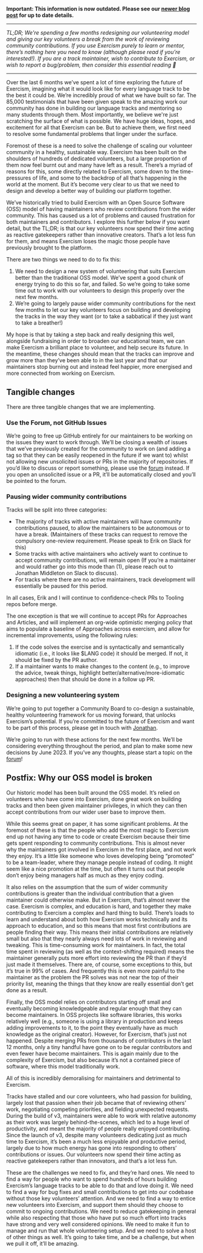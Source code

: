 **Important: This information is now outdated. Please see our [newer blog post](https://exercism.org/blog/contribution-guidelines-nov-2023) for up to date details.**

---

_TL;DR; We're spending a few months redesigning our volunteering model and giving our key volunteers a break from the work of reviewing community contributions.
If you use Exercism purely to learn or mentor, there’s nothing here you need to know (although please read if you’re interested!).
If you are a track maintainer, wish to contribute to Exercism, or wish to report a bug/problem, then consider this essential reading 🙂_

---

Over the last 6 months we’ve spent a lot of time exploring the future of Exercism, imagining what it would look like for every language track to be the best it could be.
We’re incredibly proud of what we have built so far.
The 85,000 testimonials that have been given speak to the amazing work our community has done in building our language tracks and mentoring so many students through them.
Most importantly, we believe we're just scratching the surface of what is possible.
We have huge ideas, hopes, and excitement for all that Exercism can be.
But to achieve them, we first need to resolve some fundamental problems that linger under the surface.

Foremost of these is a need to solve the challenge of scaling our volunteer community in a healthy, sustainable way.
Exercism has been built on the shoulders of hundreds of dedicated volunteers, but a large proportion of them now feel burnt out and many have left as a result.
There’s a myriad of reasons for this, some directly related to Exercism, some down to the time-pressures of life, and some to the backdrop of all that’s happening in the world at the moment.
But it’s become very clear to us that we need to design and develop a better way of building our platform together.

We’ve historically tried to build Exercism with an Open Source Software (OSS) model of having maintainers who review contributions from the wider community.
This has caused us a lot of problems and caused frustration for both maintainers and contributors.
I explore this further below if you want detail, but the TL;DR; is that our key volunteers now spend their time acting as reactive gatekeepers rather than innovative creators.
That’s a lot less fun for them, and means Exercism loses the magic those people have previously brought to the platform.

There are two things we need to do to fix this:
1. We need to design a new system of volunteering that suits Exercism better than the traditional OSS model.
  We’ve spent a good chunk of energy trying to do this so far, and failed.
  So we’re going to take some time out to work with our volunteers to design this properly over the next few months.
2. We’re going to largely pause wider community contributions for the next few months to let our key volunteers focus on building and developing the tracks in the way they want (or to take a sabbatical if they just want to take a breather!)

My hope is that by taking a step back and really designing this well, alongside fundraising in order to broaden our educational team, we can make Exercism a brilliant place to volunteer, and help secure its future.
In the meantime, these changes should mean that the tracks can improve and grow more than they’ve been able to in the last year and that our maintainers stop burning out and instead feel happier, more energised and more connected from working on Exercism.

## Tangible changes

There are three tangible changes that we are implementing.

### Use the Forum, not GitHub Issues

We’re going to free up GitHub entirely for our maintainers to be working on the issues they want to work through.
We’ll be closing a wealth of issues that we’ve previously created for the community to work on (and adding a tag so that they can be easily reopened in the future if we want to) whilst not allowing new unsolicited issues or PRs in the majority of repositories.
If you’d like to discuss or report something, please use the [forum](https://forum.exercism.org) instead.
If you open an unsolicited issue or a PR, it’ll be automatically closed and you’ll be pointed to the forum.

### Pausing wider community contributions

Tracks will be split into three categories:
- The majority of tracks with active maintainers will have community contributions paused, to allow the maintainers to be autonomous or to have a break.
  (Maintainers of these tracks can request to remove the compulsory one-review requirement.
  Please speak to Erik on Slack for this)
- Some tracks with active maintainers who actively want to continue to accept community contributions, will remain open (If you’re a maintainer and would rather go into this mode than (1), please reach out to Jonathan Middleton on Slack to discuss).
- For tracks where there are no active maintainers, track development will essentially be paused for this period.

In all cases, Erik and I will continue to confidence-check PRs to Tooling repos before merge.

The one exception is that we will continue to accept PRs for Approaches and Articles, and will implement an org-wide optimistic merging policy that aims to populate a baseline of Approaches across exercism, and allow for incremental improvements, using the following rules:
1. If the code solves the exercise and is syntactically and semantically idiomatic (i.e., it looks like $LANG code) it should be merged.
  If not, it should be fixed by the PR author.
2. If a maintainer wants to make changes to the content (e.g., to improve the advice, tweak things, highlight better/alternative/more-idiomatic approaches) then that should be done in a follow up PR.

### Designing a new volunteering system

We’re going to put together a Community Board to co-design a sustainable, healthy volunteering framework for us moving forward, that unlocks Exercism’s potential.
If you’re committed to the future of Exercism and want to be part of this process, please get in touch with [Jonathan](mailto:jonathan@exercism.org).

We’re going to run with these actions for the next few months.
We’ll be considering everything throughout the period, and plan to make some new decisions by June 2023.
If you’ve any thoughts, please start a topic on the [forum](https://forum.exercism.org)!

## Postfix: Why our OSS model is broken

Our historic model has been built around the OSS model.
It’s relied on volunteers who have come into Exercism, done great work on building tracks and then been given maintainer privileges, in which they can then accept contributions from our wider user base to improve them.

While this seems great on paper, it has some significant problems.
At the foremost of these is that the people who add the most magic to Exercism end up not having any time to code or create Exercism because their time gets spent responding to community contributions.
This is almost never why the maintainers got involved in Exercism in the first place, and not work they enjoy.
It’s a little like someone who loves developing being “promoted” to be a team-leader, where they manage people instead of coding.
It might seem like a nice promotion at the time, but often it turns out that people don’t enjoy being managers half as much as they enjoy coding.

It also relies on the assumption that the sum of wider community contributions is greater than the individual contribution that a given maintainer could otherwise make.
But in Exercism, that’s almost never the case.
Exercism is complex, and education is hard, and together they make contributing to Exercism a complex and hard thing to build.
There’s loads to learn and understand about both how Exercism works technically and its approach to education, and so this means that most first contributions are people finding their way.
This means their initial contributions are relatively small but also that they nearly always need lots of work in reviewing and tweaking.
This is time-consuming work for maintainers.
In fact, the total time spent in reviewing (as well as the context-shifting required) means the maintainer generally puts more effort into reviewing the PR than if they’d just made it themselves.
There are, of course, some exceptions to this, but it’s true in 99% of cases.
And frequently this is even more painful to the maintainer as the problem the PR solves was not near the top of their priority list, meaning the things that they know are really essential don’t get done as a result.

Finally, the OSS model relies on contributors starting off small and eventually becoming knowledgeable and regular enough that they can become maintainers.
In OSS projects like software libraries, this works relatively well (e.g., someone is using a library in production and keeps adding improvements to it, to the point they eventually have as much knowledge as the original creator).
However, for Exercism, that’s just not happened.
Despite merging PRs from thousands of contributors in the last 12 months, only a tiny handful have gone on to be regular contributors and even fewer have become maintainers.
This is again mainly due to the complexity of Exercism, but also because it’s not a contained piece of software, where this model traditionally work.

All of this is incredibly demoralising for maintainers and detrimental to Exercism.

Tracks have stalled and our core volunteers, who had passion for building, largely lost that passion when their job became that of reviewing others’ work, negotiating competing priorities, and fielding unexpected requests.
During the build of v3, maintainers were able to work with relative autonomy as their work was largely behind-the-scenes, which led to a huge level of productivity, and meant the majority of people really enjoyed contributing.
Since the launch of v3, despite many volunteers dedicating just as much time to Exercism, it’s been a much less enjoyable and productive period, largely due to how much energy has gone into responding to others’ contributions or issues.
Our volunteers now spend their time acting as reactive gatekeepers rather than innovators, and that’s a lot less fun.

These are the challenges we need to fix, and they’re hard ones.
We need to find a way for people who want to spend hundreds of hours building Exercism’s language tracks to be able to do that and love doing it.
We need to find a way for bug fixes and small contributions to get into our codebase without those key volunteers’ attention.
And we need to find a way to entice new volunteers into Exercism, and support them should they choose to commit to ongoing contributions.
We need to reduce gatekeeping in general while also respecting that those who have put so much effort into tracks have strong and very well considered opinions.
We need to make it fun to manage and run that whole volunteering setup.
And we need to solve a host of other things as well.
It’s going to take time, and be a challenge, but when we pull it off, it’ll be amazing.


